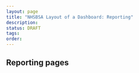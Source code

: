 ```yaml
---
layout: page
title: "NHSBSA Layout of a Dashboard: Reporting"
description: 
status: DRAFT
tags:
order:
---
```

## Reporting pages  
  
